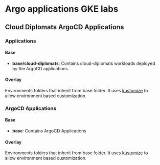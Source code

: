 # Argo applications GKE labs

## Cloud Diplomats ArgoCD Applications

### Applications

#### Base

- **base/cloud-diplomats**: Contains cloud-diplomats workloads deployed by the ArgoCD applications.

#### Overlay

Environments folders that inherit from base folder. It uses [kustomize](https://github.com/kubernetes-sigs/kustomize) to allow environment based customization.

### ArgoCD Applications

#### Base

- **base**: Contains ArgoCD Applications

#### Overlay

Environments folders that inherit from base folder. It uses [kustomize](https://github.com/kubernetes-sigs/kustomize) to allow environment based customization.

